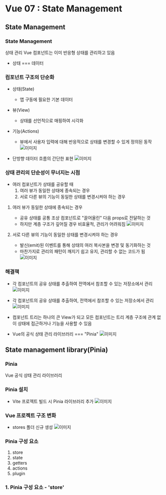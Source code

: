 # Vue 07 : State Management
## State Management
### State Management
상태 관리
Vue 컴포넌트는 이미 반응형 상태를 관리하고 있음
 - 상태 === 데이터

### 컴포넌트 구조의 단순화
 - 상태(State)
     - 앱 구동에 필요한 기본 데이터
 - 뷰(View)
     - 상태를 선언적으로 매핑하여 시각화
 - 기능(Actions)
     - 뷰에서 사용자 입력에 대해 반응적으로 상태를 변경할 수 있게 정의된 동작
 ![이미지](./images/capture_1839.PNG)

 - 단방향 데이터 흐름의 간단한 표현
 ![이미지](./images/capture_1840.PNG)

### 상태 관리의 단순성이 무너지는 시점
 - 여러 컴포넌트가 상태를 공유할 때
     1. 여러 뷰가 동일한 상태에 종속되는 경우
     2. 서로 다른 뷰의 기능이 동일한 상태를 변경시켜야 하는 경우

 1. 여러 뷰가 동일한 상태에 종속되는 경우
     - 공유 상태를 공통 조상 컴포넌트로 "끌어올린" 다음 props로 전달하는 것
     - 하지만 계층 구조가 깊어질 경우 비효율적, 관리가 어려워짐
 ![이미지](./images/capture_1841.PNG)

 2. 서로 다른 뷰의 기능이 동일한 상태를 변경시켜야 하는 경우
     - 발신(emit)된 이벤트를 통해 상태의 여러 복사본을 변경 및 동기화하는 것
     - 마찬가지로 관리의 패턴이 깨지기 쉽고 유지, 관리할 수 없는 코드가 됨
 ![이미지](./images/capture_1842.PNG)

### 해결책
 - 각 컴포넌트의 공유 상태를 추출하여 전역에서 참조할 수 있는 저장소에서 관리
 ![이미지](./images/capture_1843.PNG)

 - 각 컴포넌트의 공유 상태를 추출하여, 전역에서 참조할 수 있는 저장소에서 관리
 ![이미지](./images/capture_1844.PNG)

 - 컴포넌트 트리는 하나의 큰 View가 되고 모든 컴포넌트는 트리 계층 구조에 관계 없이 상태에 접근하거나 기능을 사용할 수 있음
 - Vue의 공식 상태 관리 라이브러리 === "Pinia"
 ![이미지](./images/capture_1845.PNG)

## State management library(Pinia)
### Pinia
Vue 공식 상태 관리 라이브러리

### Pinia 설치
 - Vite 프로젝트 빌드 시 Pinia 라이브러리 추가
 ![이미지](./images/capture_1846.PNG)

### Vue 프로젝트 구조 변화
 - stores 폴더 신규 생성
 ![이미지](./images/capture_1847.PNG)

### Pinia 구성 요소
 1. store
 2. state
 3. getters
 4. actions
 5. plugin

### 1. Pinia 구성 요소 - 'store'